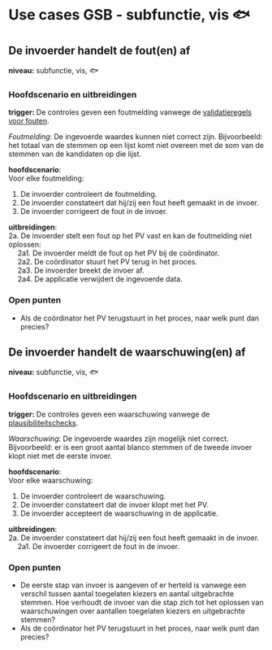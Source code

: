# Use cases GSB - subfunctie,  vis 🐟

## De invoerder handelt de fout(en) af

__niveau:__ subfunctie, vis, 🐟

### Hoofdscenario en uitbreidingen

__trigger:__ De controles geven een foutmelding vanwege de [validatieregels voor fouten](./GSB-validatieregels-plausibiliteitschecks.md#validatieregels-geven-fouten).

*Foutmelding*: De ingevoerde waardes kunnen niet correct zijn. Bijvoorbeeld: het totaal van de stemmen op een lijst komt niet overeen met de som van de stemmen van de kandidaten op die lijst.

__hoofdscenario__:  
Voor elke foutmelding:  

1. De invoerder controleert de foutmelding.
2. De invoerder constateert dat hij/zij een fout heeft gemaakt in de invoer.
3. De invoerder corrigeert de fout in de invoer.

__uitbreidingen__:  
2a. De invoerder stelt een fout op het PV vast en kan de foutmelding niet oplossen:  
&emsp; 2a1. De invoerder meldt de fout op het PV bij de coördinator.  
&emsp; 2a2. De coördinator stuurt het PV terug in het proces.  
&emsp; 2a3. De invoerder breekt de invoer af.  
&emsp; 2a4. De applicatie verwijdert de ingevoerde data.  

### Open punten

- Als de coördinator het PV terugstuurt in het proces, naar welk punt dan precies?

## De invoerder handelt de waarschuwing(en) af

__niveau:__ subfunctie, vis, 🐟

### Hoofdscenario en uitbreidingen

__trigger:__ De controles geven een waarschuwing vanwege de [plausibiliteitschecks](./GSB-validatieregels-plausibiliteitschecks.md#plausibiliteitschecks-geven-waarschuwingen).

*Waarschuwing*: De ingevoerde waardes zijn mogelijk niet correct. Bijvoorbeeld: er is een groot aantal blanco stemmen of de tweede invoer klopt niet met de eerste invoer.

__hoofdscenario__:  
Voor elke waarschuwing:  

1. De invoerder controleert de waarschuwing.
2. De invoerder constateert dat de invoer klopt met het PV.
3. De invoerder accepteert de waarschuwing in de applicatie.

__uitbreidingen__:  
2a. De invoerder constateert dat hij/zij een fout heeft gemaakt in de invoer.  
&emsp; 2a1. De invoerder corrigeert de fout in de invoer.  

### Open punten

- De eerste stap van invoer is aangeven of er herteld is vanwege een verschil tussen aantal toegelaten kiezers en aantal uitgebrachte stemmen. Hoe verhoudt de invoer van die stap zich tot het oplossen van waarschuwingen over aantallen toegelaten kiezers en uitgebrachte stemmen?
- Als de coördinator het PV terugstuurt in het proces, naar welk punt dan precies?
